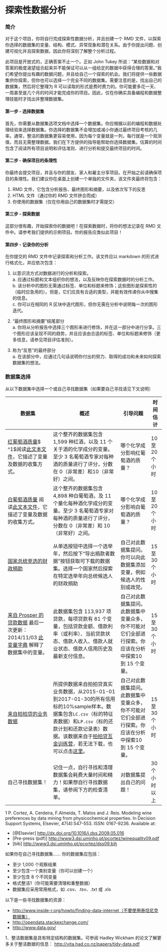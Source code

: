 探索性数据分析
=============
### 简介  
对于这个项目，你将自行完成探索性数据分析，并且创建一个 RMD 文件，以探索你选择的数据集的变量、结构、模式、异常现象和潜在关系。由于你提出问题、创建可视化并且探索数据，因此你将深刻了解整个分析过程。

此项目是开放式的，正确答案不止一个。正如 John Tukey 所说：“某些数据和对答案的极度渴望组合起来并不能保证可以从一组给定的数据中获得合理的答案。”我们希望你提出有趣的数据问题，并且给自己一个探索的机会。我们将提供一些数据集供你探索，但你也可以选择一个完全不同的数据集。需要注意的是，找出自己的数据集，然后将它整理为 R 可以读取的形式是费时费力的。你可能要多花一天、一周甚至是几个月的时间才能完成你的项目。因此，仅在你确实具备编程和数据整理技能时才找出并整理数据集。

#### 第一步 - 选择数据集  
首先，你需要从数据集选项文档中选择一个数据集。你应根据以前的编程和数据处理经验来选择数据集。你选择的数据集不会增加或减小你通过最终项目考核的几率。通常，整洁的数据集更容易使用，因为每个变量就是一列，每行就是一个观测值，而且无需整理数据。我们在下方提供的指导能帮助你选择数据集。估算的时间包含了阅读所有项目说明和评估准则、进行分析和提交最终项目的时间。

#### 第二步 - 确保项目的条理性   
你最终会提交项目，并且与你的朋友、家人和雇主分享项目。在开始之前请确保项目的条理性。我们建议你在桌面上创建一个单独的文件夹，该文件夹最终将包含：  
1. RMD 文件，它包含分析报告、最终图形和摘要，以及依次写下的反思  
2. HTML 文件（通过你的 RMD 文件拼合而成）  
3. 你使用的数据集（仅在你用自己的数据集时才需提交）  

#### 第三步 - 探索数据  
这部分很有趣，开始探索你的数据吧！在探索数据时，将你的想法记录在 RMD 文件中。请参考我们提供的示例项目。你的报告应类似此项目！

#### 第四步 - 记录你的分析
在你提交的 RMD 文件中记录探索和分析工作。该文件应以 markdown 的形式进行格式化，并应依次包含：

1. 以意识流方式对数据进行的分析和探索。  
a. 应通过标题和文本组织你的想法，以及反映你在探索数据时的分析工作。  
b. 该分析中的图形无需通过标签、单位和标题来修饰；这些图形是探索性的（临时应急用的）。但是，它们应具有合适的类型，并能有效传递你从中搜集的信息。  
c. 你可以在相同的 R 区块中迭代图形，但你无需在分析中说明每一次的图形迭代。

2. “最终图形和摘要”结尾部分  
a. 你将从分析报告中选择三个图形来进行修饰，并在这一部分中进行分享。三个图形应该呈现不同的趋势，并且应该由合适的标签、单位和标题来修饰（更多信息，请参见项目评估准则）。

3. 称为“反思”的最终部分  
a. 在该部分中，应通过几句话说明你付出的努力、取得的成功和未来如何探索数据集的想法。

### 数据集选择
从以下数据集中选择⼀个或⾃⼰寻找数据集（如果要⾃⼰寻找请⻅下⽂说明）

| 数据集                                      | 概述                                       | 引导问题                                     | 时间估计       |
| ---------------------------------------- | ---------------------------------------- | ---------------------------------------- | ---------- |
| [红葡萄酒质量](https://raw.githubusercontent.com/udacity/new-dand-advanced-china/master/%E6%8E%A2%E7%B4%A2%E6%80%A7%E6%95%B0%E6%8D%AE%E5%88%86%E6%9E%90/%E9%A1%B9%E7%9B%AE/wineQualityReds.csv)$ ^1$阅读[此⽂本⽂件](https://raw.githubusercontent.com/udacity/new-dand-advanced-china/master/%E6%8E%A2%E7%B4%A2%E6%80%A7%E6%95%B0%E6%8D%AE%E5%88%86%E6%9E%90/%E9%A1%B9%E7%9B%AE/wineQualityInfo.txt)，它描述了变量及数据的收集⽅式。 | 这个整⻬的数据集包含1,599 种红酒，以及 11 个关于酒的化学成分的变量。⾄少 3 名葡萄酒专家对每种酒的质量进⾏了评分，分数在 0（⾮常差）和10（⾮常好）之间。 | 哪个化学成分影响红葡萄酒的质量？                         | 10 ⾄ 20个⼩时 |
| [⽩葡萄酒质量](https://raw.githubusercontent.com/udacity/new-dand-advanced-china/master/%E6%8E%A2%E7%B4%A2%E6%80%A7%E6%95%B0%E6%8D%AE%E5%88%86%E6%9E%90/%E9%A1%B9%E7%9B%AE/wineQualityWhites.csv) 阅读[此⽂本⽂件](https://raw.githubusercontent.com/udacity/new-dand-advanced-china/master/%E6%8E%A2%E7%B4%A2%E6%80%A7%E6%95%B0%E6%8D%AE%E5%88%86%E6%9E%90/%E9%A1%B9%E7%9B%AE/wineQualityInfo.txt)，它描述了变量及数据的收集⽅式。 | 这个整⻬的数据集包含4,898 种⽩葡萄酒，及 11个量化每种酒化学成分的变量。⾄少 3 名葡萄酒专家对每种酒的质量进⾏了评分，分数在 0（⾮常差）和 10（⾮常好）之间。 | 哪个化学成分影响⽩葡萄酒的质量？                         | 10 ⾄ 20个⼩时 |
| [国家总统竞选的财政捐助](http://classic.fec.gov/disclosurep/pnational.do) | 从单选按钮中选择⼀个选举年，然后按下“导出捐款者数据”按钮获取可下载的数据集。选择⼀个国家然后探索在特定选举年向总统候选⼈的财政捐助 | ⾃⼰对此数据集提问。你可以向此数据集添加变量，例如候选⼈的性别或政党。      | 15 ⾄ 30个⼩时 |
| [来⾃ Prosper 的贷款数据](https://github.com/udacity/new-dand-advanced-china/raw/master/%E6%8E%A2%E7%B4%A2%E6%80%A7%E6%95%B0%E6%8D%AE%E5%88%86%E6%9E%90/%E9%A1%B9%E7%9B%AE/prosperLoanData.csv) 最后⼀次更新：2014/11/03 [此变量字典](https://raw.githubusercontent.com/udacity/new-dand-advanced-china/master/%E6%8E%A2%E7%B4%A2%E6%80%A7%E6%95%B0%E6%8D%AE%E5%88%86%E6%9E%90/%E9%A1%B9%E7%9B%AE/wineQualityInfo.txt) 解释了数据集中的变量。 | 此数据集包含 113,937 项贷款，每项贷款有 81 个变量，包括贷款⾦额、借款利率（或利率）、当前贷款状态、借款⼈收⼊、借款⼈就业状态、借款⼈信⽤历史及最新⽀付信息。 | ⾃⼰对此数据集提问。此数据集中变量众多，你不可能对它们全部进⾏探索。你应该在分析中探索10 到 15 个变量。 | 15 ⾄ 30个⼩时 |
| [来自拍拍贷的业务数据](https://github.com/udacity/new-dand-advanced-china/raw/master/%E6%8E%A2%E7%B4%A2%E6%80%A7%E6%95%B0%E6%8D%AE%E5%88%86%E6%9E%90/%E9%A1%B9%E7%9B%AE/ppdai_3_23.zip) | 所提供数据来自拍拍贷真实业务数据，从2015-01-01到2017-01-30的所有信用标的10%sample样本。数据集包含`LC.csv`（标的特征表数据）和`LP.csv`（标的还款计划和还款记录表）数据。该数据来自于[拍拍贷互金训练营](https://cdn.kesci.com/ppdai_3_23.zip)，若无法下载，也可以点击[这里](https://github.com/udacity/new-dand-advanced-china/raw/master/%E6%8E%A2%E7%B4%A2%E6%80%A7%E6%95%B0%E6%8D%AE%E5%88%86%E6%9E%90/%E9%A1%B9%E7%9B%AE/ppdai_3_23.zip)。 | ⾃⼰对此数据集提问。此数据集中变量众多，你不可能对它们全部进⾏探索。你应该在分析中探索10 到 15 个变量。 | 15 ⾄ 30个⼩时 |
| ⾃⼰寻找数据集！                                 | 记住⼀点，⾃⾏寻找和清理数据集会耗费⼤量时间和精⼒！如果想⾃⾏寻找数据集，请参阅下⽅的检查清单。 | 对数据集提出⾃⼰的问题！                             | 30 个⼩时以上   |



1 P. Cortez, A. Cerdeira, F.Almeida, T. Matos and J. Reis. Modeling wine preferences by data mining from
physicochemical properties. In Decision Support Systems, Elsevier, 47(4):547-553. ISSN: 0167-9236. Available at:

* [@Elsevier] http://dx.doi.org/10.1016/j.dss.2009.05.016
* [Pre-press (pdf)] http://www3.dsi.uminho.pt/pcortez/winequalitv09.pdf
* [bib] http://www3.dsi.uminho.pt/pcortez/dss09.bih



如果你在⾃⼰寻找数据集……
你的数据集应包括：

* ⾄少 1,000 个观察结果
* ⾄少包含⼀个类别变量（你可以创建⼀个）
* ⾄少包含 8 个不同变量
* 格式整洁1（你可能需要清理和重整数据）
*  数据集应采⽤常⽤格式，如 .csv、.tsv、.txt 或 .xls

以下是⼀些寻找数据集的资源：

* http://www.inside-r.org/howto/finding-data-internet（不要使⽤泰坦尼克数据集）
* http://opendata.stackexchange.com/
* http://www.data.gov/

1．整洁数据集是具有特定结构的数据集。可参阅 Hadley Wickham 的论⽂了解更多关于整洁数据的信息：
http://vita.had.co.nz/papers/tidy-data.pdf
